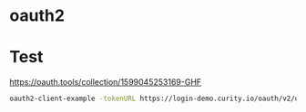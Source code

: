 # oauth2

# Test

https://oauth.tools/collection/1599045253169-GHF

```bash
oauth2-client-example -tokenURL https://login-demo.curity.io/oauth/v2/oauth-token -clientID demo-backend-client -clientSecret MJlO3binatD9jk1
```
